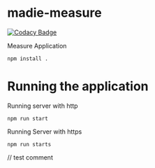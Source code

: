 <!-- @format -->

# madie-measure

[![Codacy Badge](https://app.codacy.com/project/badge/Grade/00e4a2d8a15b448b9557d26268c0384e)](https://www.codacy.com/gh/MeasureAuthoringTool/madie-measure/dashboard?utm_source=github.com&utm_medium=referral&utm_content=MeasureAuthoringTool/madie-measure&utm_campaign=Badge_Grade)

Measure Application

```
npm install .

```

# Running the application

Running server with http

```
npm run start
```

Running Server with https

```
npm run starts
```
// test comment
